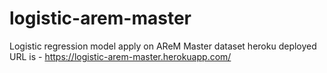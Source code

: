 # logistic-arem-master
Logistic regression model apply on AReM Master dataset
heroku deployed URL is - https://logistic-arem-master.herokuapp.com/
